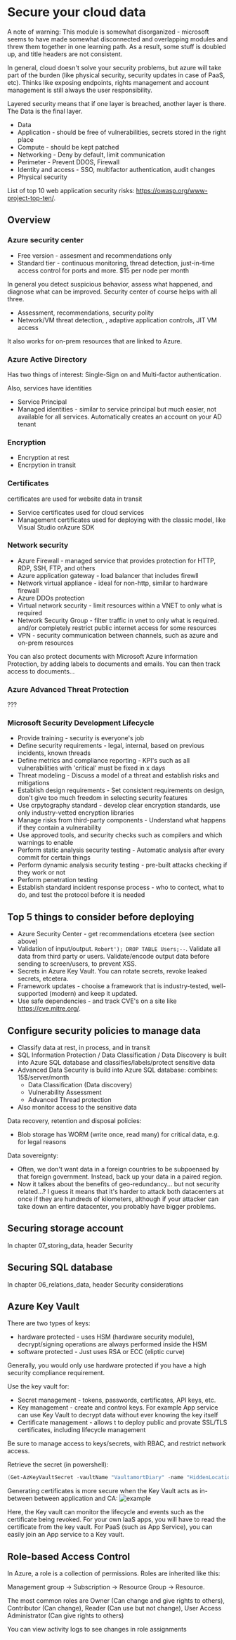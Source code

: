 # Secure your cloud data

A note of warning: This module is somewhat disorganized - microsoft seems to have made somewhat disconnected and overlapping modules and threw them together in one learning path. As a result, some stuff is doubled up, and title headers are not consistent.

In general, cloud doesn't solve your security problems, but azure will take part of the burden (like physical security, security updates in case of PaaS, etc). Thinks like exposing endpoints, rights management and account management is still always the user responsibility.

Layered security means that if one layer is breached, another layer is there. The Data is the final layer.

- Data
- Application - should be free of vulnerabilities, secrets stored in the right place
- Compute - should be kept patched
- Networking - Deny by default, limit communication
- Perimeter - Prevent DDOS, Firewall
- Identity and access - SSO, multifactor authentication, audit changes
- Physical security

List of top 10 web application security risks: <https://owasp.org/www-project-top-ten/>.

## Overview

### Azure security center

- Free version - assesment and recommendations only
- Standard tier - continuous monitoring, thread detection, just-in-time access control for ports and more. $15 per node per month

In general you detect suspicious behavior, assess what happened, and diagnose what can be improved. Security center of course helps with all three.

- Assessment, recommendations, security polity
- Network/VM threat detection, , adaptive application controls, JIT VM access

It also works for on-prem resources that are linked to Azure.

### Azure Active Directory

Has two things of interest: Single-Sign on and Multi-factor authentication.

Also, services have identities

- Service Principal
- Managed identities - similar to service principal but much easier, not available for all services. Automatically creates an account on your AD tenant

### Encryption

- Encryption at rest
- Encrpytion in transit

### Certificates

certificates are used for website data in transit

- Service certificates used for cloud services
- Management certificates used for deploying with the classic model, like Visual Studio orAzure SDK

### Network security

- Azure Firewall - managed service that provides protection for HTTP, RDP, SSH, FTP, and others
- Azure application gateway - load balancer that includes firewll
- Network virtual appliance - ideal for non-http, similar to hardware firewall
- Azure DDOs protection
- Virtual network security - limit resources within a VNET to only what is required
- Network Security Group - filter traffic in vnet to only what is required. and/or completely restrict public internet access for some resources
- VPN - security communication between channels, such as azure and on-prem resources

You can also protect documents with Microsoft Azure information Protection, by adding labels to documents and emails. You can then track access to documents...

### Azure Advanced Threat Protection

???

### Microsoft Security Development Lifecycle

- Provide training - security is everyone's job
- Define security requirements - legal, internal, based on previous incidents, known threads
- Define metrics and compliance reporting - KPI's such as all vulnerabilities with 'critical' must be fixed in x days
- Threat modeling - Discuss a model of a threat and establish risks and mitigations
- Establish design requirements - Set consistent requirements on design, don't give too much freedom in selecting security features
- Use crpytography standard - develop clear encryption standards, use only industry-vetted encryption libraries
- Manage risks from third-party components - Understand what happens if they contain a vulnerability
- Use approved tools, and security checks such as compilers and which warnings to enable
- Perform static analysis security testing - Automatic analysis after every commit for certain things
- Perform dynamic analysis security testing - pre-built attacks checking if they work or not
- Perform penetration testing
- Establish standard incident response process - who to contect, what to do, and test the protocol before it is needed

## Top 5 things to consider before deploying

- Azure Security Center - get recommendations etcetera (see section above)
- Validation of input/output. `Robert'); DROP TABLE Users;--`. Validate all data from third party or users. Validate/encode output data before sending to screen/users, to prevent XSS.
- Secrets in Azure Key Vault. You can rotate secrets, revoke leaked secrets, etcetera.
- Framework updates - chooise a framework that is industry-tested, well-supported (modern) and keep it updated.
- Use safe dependencies - and track CVE's on a site like <https://cve.mitre.org/>.

## Configure security policies to manage data

- Classify data at rest, in process, and in transit
- SQL Information Protection / Data Classification / Data Discovery is built into Azure SQL database and classifies/labels/protect sensitive data
- Advanced Data Security is build into Azure SQL database: combines: 15$/server/month
  - Data Classification (Data discovery)
  - Vulnerability Assessment
  - Advanced Thread protection
- Also monitor access to the sensitive data

Data recovery, retention and disposal policies:

- Blob storage has WORM (write once, read many) for critical data, e.g. for legal reasons

Data sovereignty:

- Often, we don't want data in a foreign countries to be subpoenaed by that foreign government. Instead, back up your data in a paired region.
- Now it talkes about the benefits of geo-redundancy... but not security related...? I guess it means that it's harder to attack both datacenters at once if they are hundreds of kilometers, although if your attacker can take down an entire datacenter, you probably have bigger problems.

## Securing storage account

In chapter 07_storing_data, header Security

## Securing SQL database

In chapter 06_relations_data, header Security considerations

## Azure Key Vault

There are two types of keys:

- hardware protected - uses HSM (hardware security module), decrypt/signing operations are always performed inside the HSM
- software protected - Just uses RSA or ECC (eliptic curve)

Generally, you would only use hardware protected if you have a high security compliance requirement.

Use the key vault for:

- Secret management - tokens, passwords, certificates, API keys, etc.
- Key management - create and control keys. For example App service can use Key Vault to decrypt data without ever knowing the key itself
- Certificate management - allows t to deploy public and provate SSL/TLS certificates, including lifecycle management

Be sure to manage access to keys/secrets, with RBAC, and restrict network access.

Retrieve the secret (in powershell):

```powershell
(Get-AzKeyVaultSecret -vaultName "VaultamortDiary" -name "HiddenLocation").SecretValueText
```

Generating certificates is more secure when the Key Vault acts as in-between between application and CA: ![example](https://docs.microsoft.com/en-us/learn/modules/configure-and-manage-azure-key-vault/media/5-certificate-authority-2.png)

Here, the Key vault can monitor the lifecycle and events such as the certificate being revoked. For your own IaaS apps, you will have to read the certificate from the key vault. For PaaS (such as App Service), you can easily join an App service to a Key vault.

## Role-based Access Control

In Azure, a role is a collection of permissions. Roles are inherited like this:

Management group -> Subscription -> Resource Group -> Resource.

The most common roles are Owner (Can change and give rights to others), Contributor (Can change), Reader (Can use but not change), User Access Administrator (Can give rights to others)

You can view activity logs to see changes in role assignments
